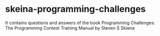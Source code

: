 # skeina-programming-challenges
It contains questions and answers of the book Programming Challenges: The Programming Contest Training Manual by  Steven S Skiena
